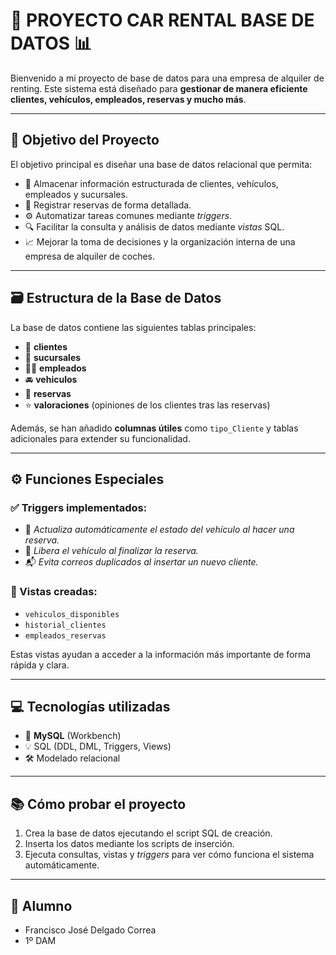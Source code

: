 # 🚗 **PROYECTO CAR RENTAL BASE DE DATOS** 📊

Bienvenido a mi proyecto de base de datos para una empresa de alquiler de renting.
Este sistema está diseñado para **gestionar de manera eficiente clientes, vehículos, empleados, reservas y mucho más**.

---

## 📌 **Objetivo del Proyecto**

El objetivo principal es diseñar una base de datos relacional que permita:
- 📁 Almacenar información estructurada de clientes, vehículos, empleados y sucursales.
- 🧾 Registrar reservas de forma detallada.
- ⚙️ Automatizar tareas comunes mediante *triggers*.
- 🔍 Facilitar la consulta y análisis de datos mediante *vistas* SQL.
- 📈 Mejorar la toma de decisiones y la organización interna de una empresa de alquiler de coches.

---

## 🗃️ **Estructura de la Base de Datos**

La base de datos contiene las siguientes tablas principales:

- 👤 **clientes**
- 🏢 **sucursales**
- 👨‍💼 **empleados**
- 🚘 **vehiculos**
- 📆 **reservas**
- ⭐ **valoraciones** (opiniones de los clientes tras las reservas)

Además, se han añadido **columnas útiles** como `tipo_Cliente` y tablas adicionales para extender su funcionalidad.

---

## ⚙️ **Funciones Especiales**

### ✅ Triggers implementados:
- 🔁 *Actualiza automáticamente el estado del vehículo al hacer una reserva.*
- 🛑 *Libera el vehículo al finalizar la reserva.*
- 📬 *Evita correos duplicados al insertar un nuevo cliente.*

### 👀 Vistas creadas:
- `vehiculos_disponibles`
- `historial_clientes`
- `empleados_reservas`

Estas vistas ayudan a acceder a la información más importante de forma rápida y clara.

---

## 💻 **Tecnologías utilizadas**
- 🐬 **MySQL** (Workbench)
- 💡 SQL (DDL, DML, Triggers, Views)
- 🛠️ Modelado relacional

---

## 📚 **Cómo probar el proyecto**
1. Crea la base de datos ejecutando el script SQL de creación.
2. Inserta los datos mediante los scripts de inserción.
3. Ejecuta consultas, vistas y *triggers* para ver cómo funciona el sistema automáticamente.

---

## 👤 **Alumno**
- Francisco José Delgado Correa
- 1º DAM
